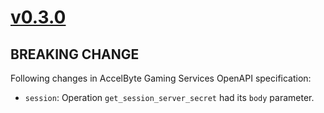 # [v0.3.0]

## BREAKING CHANGE

Following changes in AccelByte Gaming Services OpenAPI specification:

- `session`: Operation `get_session_server_secret` had its `body` parameter.

[v0.3.0]: https://github.com/AccelByte/accelbyte-python-modular-sdk/compare/services-session/v0.2.0..services-session/v0.3.0
